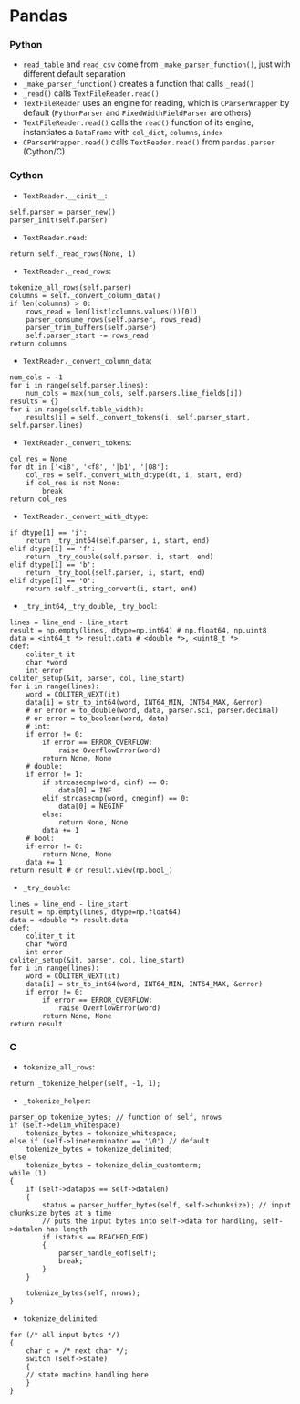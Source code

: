 Pandas
======

### Python ###

* `read_table` and `read_csv` come from `_make_parser_function()`, just with different default separation
* `_make_parser_function()` creates a function that calls `_read()`
* `_read()` calls `TextFileReader.read()`
* `TextFileReader` uses an engine for reading, which is `CParserWrapper` by default (`PythonParser` and `FixedWidthFieldParser` are others)
* `TextFileReader.read()` calls the `read()` function of its engine, instantiates a `DataFrame` with `col_dict`, `columns`, `index`
* `CParserWrapper.read()` calls `TextReader.read()` from `pandas.parser` (Cython/C)

### Cython ###
* `TextReader.__cinit__`:
```
self.parser = parser_new()
parser_init(self.parser)
```
* `TextReader.read`:
```
return self._read_rows(None, 1)
```
* `TextReader._read_rows`:
```
tokenize_all_rows(self.parser)
columns = self._convert_column_data()
if len(columns) > 0:
	rows_read = len(list(columns.values())[0])
	parser_consume_rows(self.parser, rows_read)
	parser_trim_buffers(self.parser)
	self.parser_start -= rows_read
return columns
```
* `TextReader._convert_column_data`:
```
num_cols = -1
for i in range(self.parser.lines):
	num_cols = max(num_cols, self.parsers.line_fields[i])
results = {}
for i in range(self.table_width):
	results[i] = self._convert_tokens(i, self.parser_start, self.parser.lines)
```
* `TextReader._convert_tokens`:
```
col_res = None
for dt in ['<i8', '<f8', '|b1', '|O8']:
	col_res = self._convert_with_dtype(dt, i, start, end)
	if col_res is not None:
		break
return col_res
```
* `TextReader._convert_with_dtype`:
```
if dtype[1] == 'i':
	return _try_int64(self.parser, i, start, end)
elif dtype[1] == 'f':
	return _try_double(self.parser, i, start, end)
elif dtype[1] == 'b':
	return _try_bool(self.parser, i, start, end)
elif dtype[1] == 'O':
	return self._string_convert(i, start, end)
```
* `_try_int64`, `_try_double`, `_try_bool`:
```
lines = line_end - line_start
result = np.empty(lines, dtype=np.int64) # np.float64, np.uint8
data = <int64_t *> result.data # <double *>, <uint8_t *>
cdef:
	coliter_t it
	char *word
	int error
coliter_setup(&it, parser, col, line_start)
for i in range(lines):
	word = COLITER_NEXT(it)
	data[i] = str_to_int64(word, INT64_MIN, INT64_MAX, &error)
	# or error = to_double(word, data, parser.sci, parser.decimal)
	# or error = to_boolean(word, data)
	# int:
	if error != 0:
		if error == ERROR_OVERFLOW:
			raise OverflowError(word)
		return None, None
	# double:
	if error != 1:
		if strcasecmp(word, cinf) == 0:
			data[0] = INF
		elif strcasecmp(word, cneginf) == 0:
			data[0] = NEGINF
		else:
			return None, None
		data += 1
	# bool:
	if error != 0:
		return None, None
	data += 1
return result # or result.view(np.bool_)
```
* `_try_double`:
```
lines = line_end - line_start
result = np.empty(lines, dtype=np.float64)
data = <double *> result.data
cdef:
	coliter_t it
	char *word
	int error
coliter_setup(&it, parser, col, line_start)
for i in range(lines):
	word = COLITER_NEXT(it)
	data[i] = str_to_int64(word, INT64_MIN, INT64_MAX, &error)
	if error != 0:
		if error == ERROR_OVERFLOW:
			raise OverflowError(word)
		return None, None
return result
```
### C ###
* `tokenize_all_rows`:
```
return _tokenize_helper(self, -1, 1);
```

* `_tokenize_helper`:
```
parser_op tokenize_bytes; // function of self, nrows
if (self->delim_whitespace)
	tokenize_bytes = tokenize_whitespace;
else if (self->lineterminator == '\0') // default
	tokenize_bytes = tokenize_delimited;
else
	tokenize_bytes = tokenize_delim_customterm;
while (1)
{
	if (self->datapos == self->datalen)
	{
		status = parser_buffer_bytes(self, self->chunksize); // input chunksize bytes at a time
		// puts the input bytes into self->data for handling, self->datalen has length
		if (status == REACHED_EOF)
		{
			parser_handle_eof(self);
			break;
		}
	}
	
	tokenize_bytes(self, nrows);
}
```

* `tokenize_delimited`:
```
for (/* all input bytes */)
{
	char c = /* next char */;
	switch (self->state)
	{
	// state machine handling here
	}
}
```

